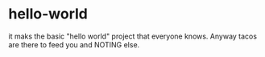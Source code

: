 # hello-world
it maks the basic "hello world" project that everyone knows. 
Anyway tacos are there to feed you and NOTING else.
